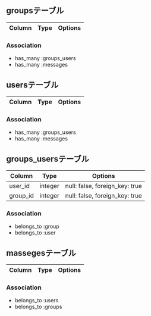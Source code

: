## groupsテーブル
|Column|Type|Options|
|------|----|-------|

### Association
- has_many :groups_users
- has_many :messages


## usersテーブル
|Column|Type|Options|
|------|----|-------|

### Association
- has_many :groups_users
- has_many :messages


## groups_usersテーブル
|Column|Type|Options|
|------|----|-------|
|user_id|integer|null: false, foreign_key: true|
|group_id|integer|null: false, foreign_key: true|
<!-- 外部キー制約 -->
### Association
- belongs_to :group
- belongs_to :user


## massegesテーブル
|Column|Type|Options|
|------|----|-------|

### Association
- belongs_to :users
- belongs_to :groups
